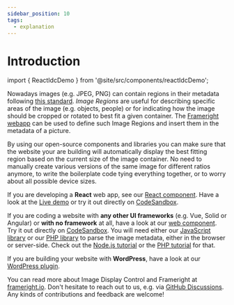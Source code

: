 ```yaml
---
sidebar_position: 10
tags:
  - explanation
---
```


# Introduction

import { ReactIdcDemo } from '@site/src/components/reactIdcDemo';

Nowadays images (e.g. JPEG, PNG) can contain regions in their metadata following
[this standard](https://iptc.org/std/photometadata/specification/IPTC-PhotoMetadata#image-region).
_Image Regions_ are useful for describing specific areas of the image
(e.g. objects, people) or for indicating how the image should be cropped or
rotated to best fit a given container. The [Frameright
webapp](https://frameright.app/) can be used to define such Image Regions and
insert them in the metadata of a picture.

<p className="react-idc-demo"><ReactIdcDemo /></p>

By using our open-source components and libraries you can make sure that the
website your are building will automatically display the best fitting region
based on the current size of the image container. No need to manually create
various versions of the same image for different ratios anymore, to write the
boilerplate code tying everything together, or to worry about all possible
device sizes.

<p className="react-idc-demo"><ReactIdcDemo animated /></p>

If you are developing a **React** web app, see our
[React component](react/README.md). Have a look at the
[Live demo](https://react.frameright.io) or try it out directly on
[CodeSandbox](https://codesandbox.io/s/image-display-control-react-component-m6qj9r).

If you are coding a website with **any other UI frameworks** (e.g. Vue, Solid
or Angular) or **with no framework** at all, have a look at our
[web component](web-component/README.md). Try it out directly on
[CodeSandbox](https://codesandbox.io/s/image-display-control-web-component-6hzmq5).
You will need either our [JavaScript library](javascript/README.md) or our
[PHP library](php/README.md) to parse the image metadata, either in the browser
or server-side. Check out the
[Node.js tutorial](https://www.frameright.io/post/metadata-in-node-js) or the
[PHP tutorial](https://www.frameright.io/post/metadata-in-php) for that.

If you are building your website with **WordPress**, have a look at our
[WordPress plugin](wordpress/README.md).

You can read more about Image Display Control and Frameright at
[frameright.io](https://www.frameright.io). Don't hesitate to reach out to us, e.g. via
[GitHub Discussions](https://github.com/Frameright/image-display-control-web-component/discussions).
Any kinds of contributions and feedback are welcome!
